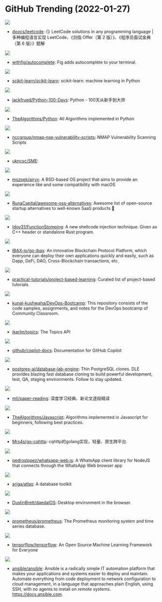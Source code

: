# GitHub Trending (2022-01-27)

![](https://img.shields.io/badge/Java-New%20312-green?style=flat-square&logo=appveyor)
- [doocs/leetcode](https://github.com/doocs/leetcode): 😏 LeetCode solutions in any programming language | 多种编程语言实现 LeetCode、《剑指 Offer（第 2 版）》、《程序员面试金典（第 6 版）》题解

![](https://img.shields.io/badge/TypeScript-New%20226-green?style=flat-square&logo=appveyor)
- [withfig/autocomplete](https://github.com/withfig/autocomplete): Fig adds autocomplete to your terminal.

![](https://img.shields.io/badge/Python-New%2040-green?style=flat-square&logo=appveyor)
- [scikit-learn/scikit-learn](https://github.com/scikit-learn/scikit-learn): scikit-learn: machine learning in Python

![](https://img.shields.io/badge/Python-New%2064-green?style=flat-square&logo=appveyor)
- [jackfrued/Python-100-Days](https://github.com/jackfrued/Python-100-Days): Python - 100天从新手到大师

![](https://img.shields.io/badge/Python-New%20153-green?style=flat-square&logo=appveyor)
- [TheAlgorithms/Python](https://github.com/TheAlgorithms/Python): All Algorithms implemented in Python

![](https://img.shields.io/badge/Lua-New%20106-green?style=flat-square&logo=appveyor)
- [nccgroup/nmap-nse-vulnerability-scripts](https://github.com/nccgroup/nmap-nse-vulnerability-scripts): NMAP Vulnerability Scanning Scripts

![](https://img.shields.io/badge/none-New%2091-green?style=flat-square&logo=appveyor)
- [ukncsc/SME](https://github.com/ukncsc/SME): 

![](https://img.shields.io/badge/C-New%20107-green?style=flat-square&logo=appveyor)
- [mszoek/airyx](https://github.com/mszoek/airyx): A BSD-based OS project that aims to provide an experience like and some compatibility with macOS

![](https://img.shields.io/badge/Python-New%20364-green?style=flat-square&logo=appveyor)
- [RunaCapital/awesome-oss-alternatives](https://github.com/RunaCapital/awesome-oss-alternatives): Awesome list of open-source startup alternatives to well-known SaaS products 🚀

![](https://img.shields.io/badge/C%2B%2B-New%2034-green?style=flat-square&logo=appveyor)
- [Idov31/FunctionStomping](https://github.com/Idov31/FunctionStomping): A new shellcode injection technique. Given as C++ header or standalone Rust program.

![](https://img.shields.io/badge/Go-New%20689-green?style=flat-square&logo=appveyor)
- [IBAX-io/go-ibax](https://github.com/IBAX-io/go-ibax): An innovative Blockchain Protocol Platform, which everyone can deploy their own applications quickly and easily, such as Dapp, DeFi, DAO, Cross-Blockchain transactions, etc.

![](https://img.shields.io/badge/none-New%20104-green?style=flat-square&logo=appveyor)
- [practical-tutorials/project-based-learning](https://github.com/practical-tutorials/project-based-learning): Curated list of project-based tutorials

![](https://img.shields.io/badge/none-New%2052-green?style=flat-square&logo=appveyor)
- [kunal-kushwaha/DevOps-Bootcamp](https://github.com/kunal-kushwaha/DevOps-Bootcamp): This repository consists of the code samples, assignments, and notes for the DevOps bootcamp of Community Classroom.

![](https://img.shields.io/badge/none-New%2045-green?style=flat-square&logo=appveyor)
- [jkarlin/topics](https://github.com/jkarlin/topics): The Topics API

![](https://img.shields.io/badge/Python-New%20276-green?style=flat-square&logo=appveyor)
- [github/copilot-docs](https://github.com/github/copilot-docs): Documentation for GitHub Copilot

![](https://img.shields.io/badge/Go-New%2075-green?style=flat-square&logo=appveyor)
- [postgres-ai/database-lab-engine](https://github.com/postgres-ai/database-lab-engine): Thin PostgreSQL clones. DLE provides blazing fast database cloning to build powerful development, test, QA, staging environments. Follow to stay updated.

![](https://img.shields.io/badge/none-New%20123-green?style=flat-square&logo=appveyor)
- [mli/paper-reading](https://github.com/mli/paper-reading): 深度学习经典、新论文逐段精读

![](https://img.shields.io/badge/JavaScript-New%2060-green?style=flat-square&logo=appveyor)
- [TheAlgorithms/Javascript](https://github.com/TheAlgorithms/Javascript): Algorithms implemented in Javascript for beginners, following best practices.

![](https://img.shields.io/badge/Go-New%2023-green?style=flat-square&logo=appveyor)
- [Mrs4s/go-cqhttp](https://github.com/Mrs4s/go-cqhttp): cqhttp的golang实现，轻量、原生跨平台.

![](https://img.shields.io/badge/JavaScript-New%2014-green?style=flat-square&logo=appveyor)
- [pedroslopez/whatsapp-web.js](https://github.com/pedroslopez/whatsapp-web.js): A WhatsApp client library for NodeJS that connects through the WhatsApp Web browser app

![](https://img.shields.io/badge/Go-New%20129-green?style=flat-square&logo=appveyor)
- [ariga/atlas](https://github.com/ariga/atlas): A database toolkit

![](https://img.shields.io/badge/JavaScript-New%20112-green?style=flat-square&logo=appveyor)
- [DustinBrett/daedalOS](https://github.com/DustinBrett/daedalOS): Desktop environment in the browser.

![](https://img.shields.io/badge/Go-New%2017-green?style=flat-square&logo=appveyor)
- [prometheus/prometheus](https://github.com/prometheus/prometheus): The Prometheus monitoring system and time series database.

![](https://img.shields.io/badge/C%2B%2B-New%2065-green?style=flat-square&logo=appveyor)
- [tensorflow/tensorflow](https://github.com/tensorflow/tensorflow): An Open Source Machine Learning Framework for Everyone

![](https://img.shields.io/badge/Python-New%20128-green?style=flat-square&logo=appveyor)
- [ansible/ansible](https://github.com/ansible/ansible): Ansible is a radically simple IT automation platform that makes your applications and systems easier to deploy and maintain. Automate everything from code deployment to network configuration to cloud management, in a language that approaches plain English, using SSH, with no agents to install on remote systems. https://docs.ansible.com.

